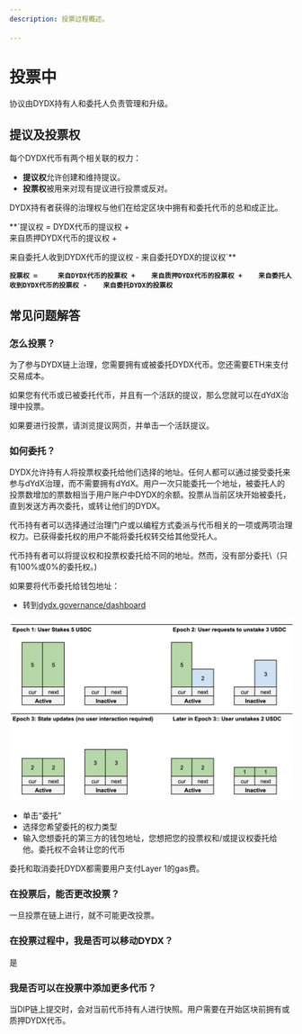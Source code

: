 ```yaml
---
description: 投票过程概述。

---
```


# 投票中

协议由DYDX持有人和委托人负责管理和升级。

## **提议及投票权**

每个DYDX代币有两个相关联的权力：

* **提议权**允许创建和维持提议。
* **投票权**被用来对现有提议进行投票或反对。

DYDX持有者获得的治理权与他们在给定区块中拥有和委托代币的总和成正比。

**`提议权 =    DYDX代币的提议权 +   
来自质押DYDX代币的提议权 +   

来自委托人收到DYDX代币的提议权 -   来自委托DYDX的提议权`**

**`投票权 =    
来自DYDX代币的投票权 +   
来自质押DYDX代币的投票权 +   
来自委托人收到DYDX代币的投票权 -   
来自委托DYDX的投票权`**

## 常见问题解答

### 怎么投票？

为了参与DYDX链上治理，您需要拥有或被委托DYDX代币。您还需要ETH来支付交易成本。

如果您有代币或已被委托代币，并且有一个活跃的提议，那么您就可以在dYdX治理中投票。

如果要进行投票，请浏览提议网页，并单击一个活跃提议。

### **如何委托？**

DYDX允许持有人将投票权委托给他们选择的地址。任何人都可以通过接受委托来参与dYdX治理，而不需要拥有dYdX。用户一次只能委托一个地址，被委托人的投票数增加的票数相当于用户账户中DYDX的余额。投票从当前区块开始被委托，直到发送方再次委托，或转让他们的DYDX。

代币持有者可以选择通过治理门户或以编程方式委派与代币相关的一项或两项治理权力。已获得委托权的用户不能将委托权转交给其他受托人。

代币持有者可以将提议权和投票权委托给不同的地址。然而，没有部分委托\（只有100%或0%的委托权。\)

如果要将代币委托给钱包地址：

* 转到[dydx.governance/dashboard
   ](https://dydx.governance/dashboard)

![](../.gitbook/assets/image.png)

* 单击“委托”
* 选择您希望委托的权力类型
* 输入您想委托的第三方的钱包地址，您想把您的投票权和/或提议权委托给他。委托权不会转让您的代币

委托和取消委托DYDX都需要用户支付Layer 1的gas费。

### 在投票后，能否更改投票？

一旦投票在链上进行，就不可能更改投票。

### 在投票过程中，我是否可以移动DYDX？

是

### 我是否可以在投票中添加更多代币？

当DIP链上提交时，会对当前代币持有人进行快照。用户需要在开始区块前拥有或质押DYDX代币。


